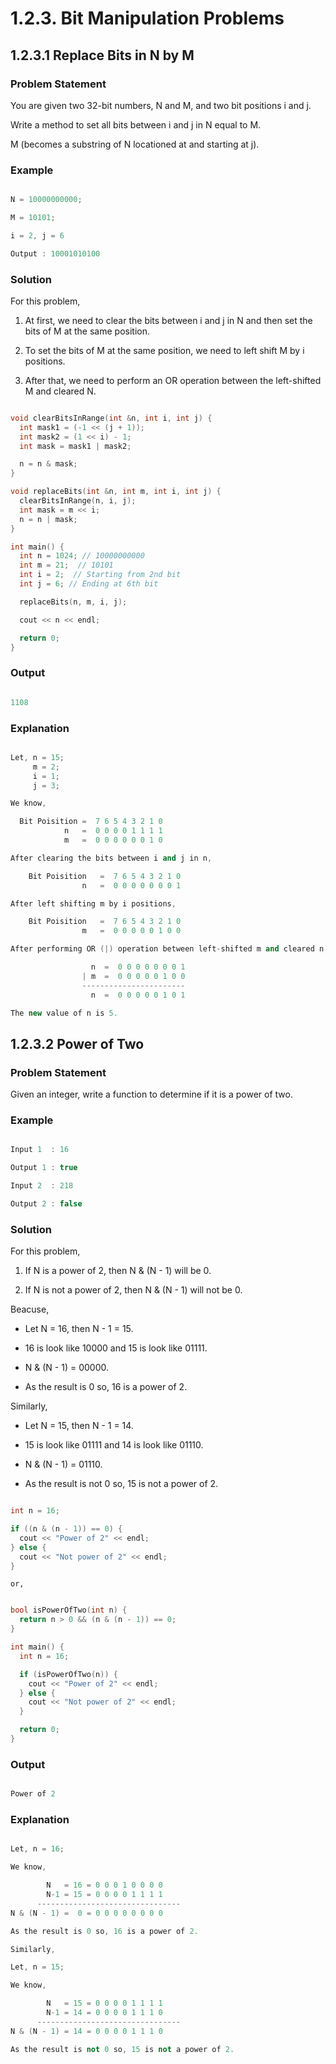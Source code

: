 # 1.2.3. Bit Manipulation Problems

## 1.2.3.1 Replace Bits in N by M

### Problem Statement

You are given two 32-bit numbers, N and M, and two bit positions i and j.

Write a method to set all bits between i and j in N equal to M.

M (becomes a substring of N locationed at and starting at j).

### Example

```cpp

N = 10000000000;

M = 10101;

i = 2, j = 6

Output : 10001010100

```

### Solution

For this problem,

1. At first, we need to clear the bits between i and j in N and then set the bits of M at the same position.

2. To set the bits of M at the same position, we need to left shift M by i positions.

3. After that, we need to perform an OR operation between the left-shifted M and cleared N.

```cpp

void clearBitsInRange(int &n, int i, int j) {
  int mask1 = (-1 << (j + 1));
  int mask2 = (1 << i) - 1;
  int mask = mask1 | mask2;

  n = n & mask;
}

void replaceBits(int &n, int m, int i, int j) {
  clearBitsInRange(n, i, j);
  int mask = m << i;
  n = n | mask;
}

int main() {
  int n = 1024; // 10000000000
  int m = 21;  // 10101
  int i = 2;  // Starting from 2nd bit
  int j = 6; // Ending at 6th bit

  replaceBits(n, m, i, j);

  cout << n << endl;

  return 0;
}

```

### Output

```cpp

1108

```

### Explanation

```cpp

Let, n = 15;
     m = 2;
     i = 1;
     j = 3;

We know,

  Bit Poisition =  7 6 5 4 3 2 1 0
            n   =  0 0 0 0 1 1 1 1
            m   =  0 0 0 0 0 0 1 0

After clearing the bits between i and j in n,

    Bit Poisition   =  7 6 5 4 3 2 1 0
                n   =  0 0 0 0 0 0 0 1

After left shifting m by i positions,

    Bit Poisition   =  7 6 5 4 3 2 1 0
                m   =  0 0 0 0 0 1 0 0

After performing OR (|) operation between left-shifted m and cleared n,

                  n  =  0 0 0 0 0 0 0 1
                | m  =  0 0 0 0 0 1 0 0
                -----------------------
                  n  =  0 0 0 0 0 1 0 1

The new value of n is 5.

```

## 1.2.3.2 Power of Two

### Problem Statement

Given an integer, write a function to determine if it is a power of two.

### Example

```cpp

Input 1  : 16

Output 1 : true

Input 2  : 218

Output 2 : false

```

### Solution

For this problem,

1. If N is a power of 2, then N & (N - 1) will be 0.

2. If N is not a power of 2, then N & (N - 1) will not be 0.

Beacuse,

- Let N = 16, then N - 1 = 15.

- 16 is look like 10000 and 15 is look like 01111.

- N & (N - 1) = 00000.

- As the result is 0 so, 16 is a power of 2.

Similarly,

- Let N = 15, then N - 1 = 14.

- 15 is look like 01111 and 14 is look like 01110.

- N & (N - 1) = 01110.

- As the result is not 0 so, 15 is not a power of 2.

```cpp

int n = 16;

if ((n & (n - 1)) == 0) {
  cout << "Power of 2" << endl;
} else {
  cout << "Not power of 2" << endl;
}

```

```or,```

```cpp

bool isPowerOfTwo(int n) {
  return n > 0 && (n & (n - 1)) == 0;
}

int main() {
  int n = 16;

  if (isPowerOfTwo(n)) {
    cout << "Power of 2" << endl;
  } else {
    cout << "Not power of 2" << endl;
  }

  return 0;
}

```

### Output

```cpp

Power of 2

```

### Explanation

```cpp

Let, n = 16;

We know,

        N   = 16 = 0 0 0 1 0 0 0 0
        N-1 = 15 = 0 0 0 0 1 1 1 1
      --------------------------------
N & (N - 1) =  0 = 0 0 0 0 0 0 0 0

As the result is 0 so, 16 is a power of 2.

Similarly,

Let, n = 15;

We know,

        N   = 15 = 0 0 0 0 1 1 1 1
        N-1 = 14 = 0 0 0 0 1 1 1 0
      --------------------------------
N & (N - 1) = 14 = 0 0 0 0 1 1 1 0

As the result is not 0 so, 15 is not a power of 2.

```
